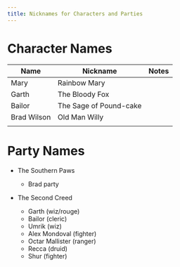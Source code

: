 ```yaml
---
title: Nicknames for Characters and Parties
---
```


# Character Names

| Name        | Nickname               | Notes |
|-------------|------------------------|-------|
| Mary        | Rainbow Mary           |       |
| Garth       | The Bloody Fox         |       |
| Bailor      | The Sage of Pound-cake |       |
| Brad Wilson | Old Man Willy          |       |
|             |                        |       |


# Party Names

- The Southern Paws
  - Brad party
  
- The Second Creed
  - Garth (wiz/rouge)
  - Bailor (cleric)
  - Umrik (wiz)
  - Alex Mondoval (fighter)
  - Octar Mallister (ranger)
  - Recca (druid)
  - Shur (fighter)
